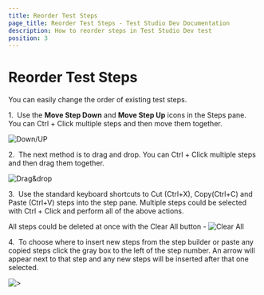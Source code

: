 ```yaml
---
title: Reorder Test Steps
page_title: Reorder Test Steps - Test Studio Dev Documentation
description: How to reorder steps in Test Studio Dev test
position: 3
---
```

# Reorder Test Steps

You can easily change the order of existing test steps.

1.&nbsp; Use the **Move Step Down** and **Move Step Up** icons in the Steps pane. You can Ctrl + Click multiple steps and then move them together.

![Down/UP][1]

2.&nbsp; The next method is to drag and drop. You can Ctrl + Click multiple steps and then drag them together.

![Drag&drop][2]

3.&nbsp; Use the standard keyboard shortcuts to Cut (Ctrl+X), Copy(Ctrl+C) and Paste (Ctrl+V) steps into the step pane. Multiple steps could be selected with Ctrl + Click and perform all of the above actions.

All steps could be deleted at once with the Clear All button - ![Clear All][3]

4.&nbsp; To choose where to insert new steps from the step builder or paste any copied steps click the gray box to the left of the step number. An arrow will appear next to that step and any new steps will be inserted after that one selected.

![>][4]

[1]: images/reorder-test-steps/fig1.png
[2]: images/reorder-test-steps/fig2.png
[3]: images/reorder-test-steps/fig3.png
[4]: images/reorder-test-steps/fig4.png